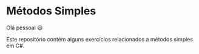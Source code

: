 # Métodos Simples

Olá pessoal 😃

Este repositório contém alguns exercícios relacionados a métodos simples em C#.
